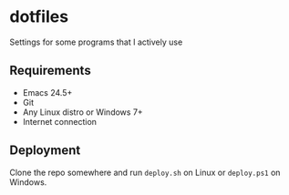# dotfiles

Settings for some programs that I actively use

## Requirements

- Emacs 24.5+
- Git
- Any Linux distro or Windows 7+
- Internet connection

## Deployment

Clone the repo somewhere and run `deploy.sh` on Linux or `deploy.ps1` on Windows.

